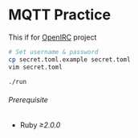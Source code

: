 MQTT Practice
========

This if for [OpenIRC](https://github.com/openirc) project

```bash
# Set username & password
cp secret.toml.example secret.toml
vim secret.toml

./run
```

###### Prerequisite
- Ruby *≥2.0.0*

